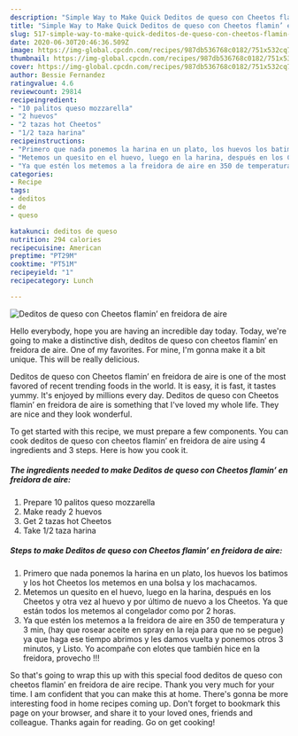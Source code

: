 ```yaml
---
description: "Simple Way to Make Quick Deditos de queso con Cheetos flamin’ en freidora de aire"
title: "Simple Way to Make Quick Deditos de queso con Cheetos flamin’ en freidora de aire"
slug: 517-simple-way-to-make-quick-deditos-de-queso-con-cheetos-flamin-en-freidora-de-aire
date: 2020-06-30T20:46:36.509Z
image: https://img-global.cpcdn.com/recipes/987db536768c0182/751x532cq70/deditos-de-queso-con-cheetos-flamin-en-freidora-de-aire-foto-principal.jpg
thumbnail: https://img-global.cpcdn.com/recipes/987db536768c0182/751x532cq70/deditos-de-queso-con-cheetos-flamin-en-freidora-de-aire-foto-principal.jpg
cover: https://img-global.cpcdn.com/recipes/987db536768c0182/751x532cq70/deditos-de-queso-con-cheetos-flamin-en-freidora-de-aire-foto-principal.jpg
author: Bessie Fernandez
ratingvalue: 4.6
reviewcount: 29814
recipeingredient:
- "10 palitos queso mozzarella"
- "2 huevos"
- "2 tazas hot Cheetos"
- "1/2 taza harina"
recipeinstructions:
- "Primero que nada ponemos la harina en un plato, los huevos los batimos y los hot Cheetos los metemos en una bolsa y los machacamos."
- "Metemos un quesito en el huevo, luego en la harina, después en los Cheetos y otra vez al huevo y por último de nuevo a los Cheetos. Ya que están todos los metemos al congelador como por 2 horas."
- "Ya que estén los metemos a la freidora de aire en 350 de temperatura y 3 min, (hay que rosear aceite en spray en la reja para que no se pegue) ya que haga ese tiempo abrimos y les damos vuelta y ponemos otros 3 minutos, y Listo. Yo acompañe con elotes que también hice en la freidora, provecho !!!"
categories:
- Recipe
tags:
- deditos
- de
- queso

katakunci: deditos de queso 
nutrition: 294 calories
recipecuisine: American
preptime: "PT29M"
cooktime: "PT51M"
recipeyield: "1"
recipecategory: Lunch

---
```



![Deditos de queso con Cheetos flamin’ en freidora de aire](https://img-global.cpcdn.com/recipes/987db536768c0182/751x532cq70/deditos-de-queso-con-cheetos-flamin-en-freidora-de-aire-foto-principal.jpg)

Hello everybody, hope you are having an incredible day today. Today, we're going to make a distinctive dish, deditos de queso con cheetos flamin’ en freidora de aire. One of my favorites. For mine, I'm gonna make it a bit unique. This will be really delicious.

Deditos de queso con Cheetos flamin’ en freidora de aire is one of the most favored of recent trending foods in the world. It is easy, it is fast, it tastes yummy. It's enjoyed by millions every day. Deditos de queso con Cheetos flamin’ en freidora de aire is something that I've loved my whole life. They are nice and they look wonderful.




To get started with this recipe, we must prepare a few components. You can cook deditos de queso con cheetos flamin’ en freidora de aire using 4 ingredients and 3 steps. Here is how you cook it.

<!--inarticleads1-->

##### The ingredients needed to make Deditos de queso con Cheetos flamin’ en freidora de aire:

1. Prepare 10 palitos queso mozzarella
1. Make ready 2 huevos
1. Get 2 tazas hot Cheetos
1. Take 1/2 taza harina




<!--inarticleads2-->

##### Steps to make Deditos de queso con Cheetos flamin’ en freidora de aire:

1. Primero que nada ponemos la harina en un plato, los huevos los batimos y los hot Cheetos los metemos en una bolsa y los machacamos.
1. Metemos un quesito en el huevo, luego en la harina, después en los Cheetos y otra vez al huevo y por último de nuevo a los Cheetos. Ya que están todos los metemos al congelador como por 2 horas.
1. Ya que estén los metemos a la freidora de aire en 350 de temperatura y 3 min, (hay que rosear aceite en spray en la reja para que no se pegue) ya que haga ese tiempo abrimos y les damos vuelta y ponemos otros 3 minutos, y Listo. Yo acompañe con elotes que también hice en la freidora, provecho !!!




So that's going to wrap this up with this special food deditos de queso con cheetos flamin’ en freidora de aire recipe. Thank you very much for your time. I am confident that you can make this at home. There's gonna be more interesting food in home recipes coming up. Don't forget to bookmark this page on your browser, and share it to your loved ones, friends and colleague. Thanks again for reading. Go on get cooking!
